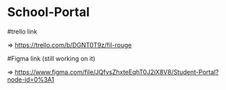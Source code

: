 # School-Portal


#trello link 

=> https://trello.com/b/DGNT0T9z/fil-rouge


#Figma link (still working on it) 

=> https://www.figma.com/file/JQfvsZhxteEqhT0J2iX8V8/Student-Portal?node-id=0%3A1

